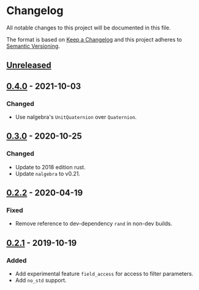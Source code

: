 # Changelog

All notable changes to this project will be documented in this file.

The format is based on [Keep a Changelog](http://keepachangelog.com)
and this project adheres to [Semantic Versioning](http://semver.org).

## [Unreleased]

## [0.4.0] - 2021-10-03

### Changed
- Use nalgebra's `UnitQuaternion` over `Quaternion`.

## [0.3.0] - 2020-10-25

### Changed
- Update to 2018 edition rust.
- Update `nalgebra` to v0.21.

## [0.2.2] - 2020-04-19

### Fixed
- Remove reference to dev-dependency `rand` in non-dev builds.

## [0.2.1] - 2019-10-19

### Added
- Add experimental feature `field_access` for access to filter parameters.
- Add `no_std` support.

[Unreleased]: https://github.com/jmagnuson/ahrs-rs/compare/v0.4.0...master
[0.4.0]: https://github.com/jmagnuson/ahrs-rs/compare/v0.3.0...v0.4.0
[0.3.0]: https://github.com/jmagnuson/ahrs-rs/compare/v0.2.2...v0.3.0
[0.2.2]: https://github.com/jmagnuson/ahrs-rs/compare/v0.2.1...v0.2.2
[0.2.1]: https://github.com/jmagnuson/ahrs-rs/compare/v0.2.0...v0.2.1
